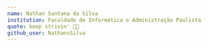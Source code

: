```yaml
---
name: Nathan Santana da Silva
institution: Faculdade de Informática e Administração Paulista
quote: keep strivin' 🚫🧢
github_user: NathansSilva
---
```

